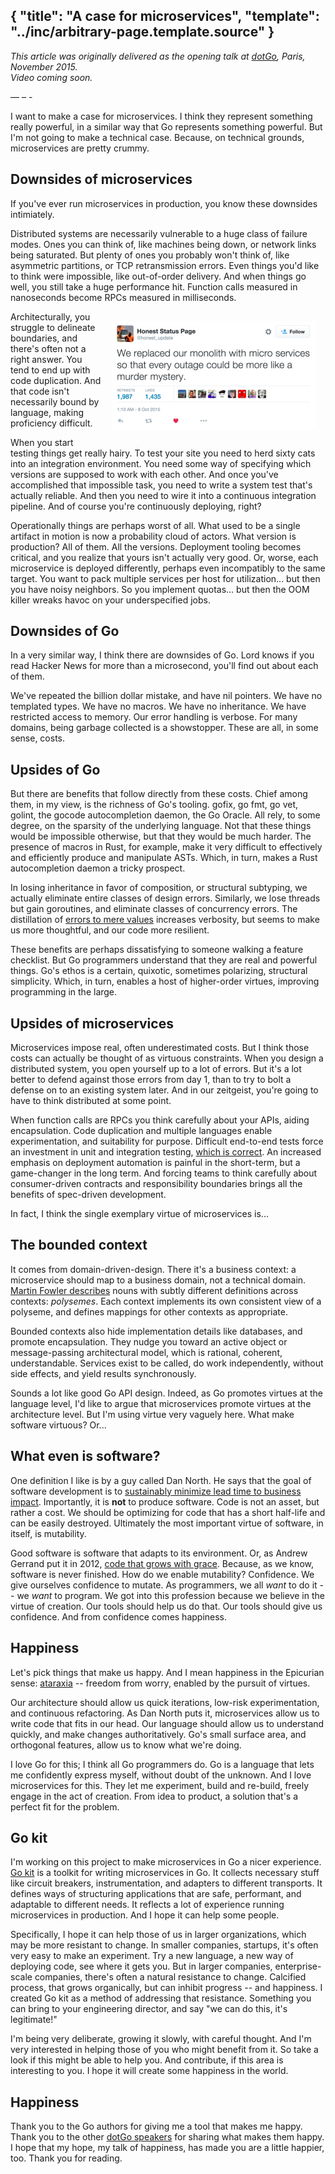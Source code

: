 {
	"title": "A case for microservices",
	"template": "../inc/arbitrary-page.template.source"
}
---

_This article was originally delivered as the opening talk at [dotGo](http://dotgo.eu), Paris, November 2015. <br/> Video coming soon._

&mdash;&nbsp;&ndash;&nbsp;-

I want to make a case for microservices.
I think they represent something really powerful, in a similar way that Go represents something powerful.
But I'm not going to make a technical case.
Because, on technical grounds, microservices are pretty crummy.

## Downsides of microservices

If you've ever run microservices in production, you know these downsides intimiately.

Distributed systems are necessarily vulnerable to a huge class of failure modes.
Ones you can think of, like machines being down, or network links being saturated.
But plenty of ones you probably won't think of, like asymmetric partitions, or TCP retransmission errors.
Even things you'd like to think were impossible, like out-of-order delivery.
And when things go well, you still take a huge performance hit.
Function calls measured in nanoseconds become RPCs measured in milliseconds.

<a href="https://twitter.com/honest_update/status/651897353889259520">
 <img src="murder-mystery.png" width=327 height=174 alt="A microservices murder mystery" style="float: right; margin: 15px;" />
</a>

Architecturally, you struggle to delineate boundaries, and there's often not a right answer.
You tend to end up with code duplication.
And that code isn't necessarily bound by language, making proficiency difficult.

When you start testing things get really hairy.
To test your site you need to herd sixty cats into an integration environment.
You need some way of specifying which versions are supposed to work with each other.
And once you've accomplished that impossible task, you need to write a system test that's actually reliable.
And then you need to wire it into a continuous integration pipeline.
And of course you're continuously deploying, right?

Operationally things are perhaps worst of all.
What used to be a single artifact in motion is now a probability cloud of actors.
What version is production? All of them. All the versions.
Deployment tooling becomes critical, and you realize that yours isn't actually very good.
Or, worse, each microservice is deployed differently, perhaps even incompatibly to the same target.
You want to pack multiple services per host for utilization... but then you have noisy neighbors.
So you implement quotas... but then the OOM killer wreaks havoc on your underspecified jobs.

## Downsides of Go

In a very similar way, I think there are downsides of Go.
Lord knows if you read Hacker News for more than a microsecond, you'll find out about each of them.

We've repeated the billion dollar mistake, and have nil pointers.
We have no templated types.
We have no macros.
We have no inheritance.
We have restricted access to memory.
Our error handling is verbose.
For many domains, being garbage collected is a showstopper.
These are all, in some sense, costs.

## Upsides of Go

But there are benefits that follow directly from these costs.
Chief among them, in my view, is the richness of Go's tooling.
gofix, go fmt, go vet, golint, the gocode autocompletion daemon, the Go Oracle.
All rely, to some degree, on the sparsity of the underlying language.
Not that these things would be impossible otherwise, but that they would be much harder.
The presence of macros in Rust, for example, make it very difficult to effectively and efficiently produce and manipulate ASTs.
Which, in turn, makes a Rust autocompletion daemon a tricky prospect.

In losing inheritance in favor of composition, or structural subtyping, we actually eliminate entire classes of design errors.
Similarly, we lose threads but gain goroutines, and eliminate classes of concurrency errors.
The distillation of [errors to mere values](https://blog.golang.org/errors-are-values) increases verbosity, but seems to make us more thoughtful, and our code more resilient.

These benefits are perhaps dissatisfying to someone walking a feature checklist.
But Go programmers understand that they are real and powerful things.
Go's ethos is a certain, quixotic, sometimes polarizing, structural simplicity.
Which, in turn, enables a host of higher-order virtues, improving programming in the large.

## Upsides of microservices

Microservices impose real, often underestimated costs.
But I think those costs can actually be thought of as virtuous constraints.
When you design a distributed system, you open yourself up to a lot of errors.
But it's a lot better to defend against those errors from day 1, than to try to bolt a defense on to an existing system later.
And in our zeitgeist, you're going to have to think distributed at some point.

When function calls are RPCs you think carefully about your APIs, aiding encapsulation.
Code duplication and multiple languages enable experimentation, and suitability for purpose.
Difficult end-to-end tests force an investment in unit and integration testing, [which is correct](http://googletesting.blogspot.de/2015/04/just-say-no-to-more-end-to-end-tests.html).
An increased emphasis on deployment automation is painful in the short-term, but a game-changer in the long term.
And forcing teams to think carefully about consumer-driven contracts and responsibility boundaries brings all the benefits of spec-driven development.

In fact, I think the single exemplary virtue of microservices is...

## The bounded context

It comes from domain-driven-design.
There it's a business context: a microservice should map to a business domain, not a technical domain.
[Martin Fowler describes](http://martinfowler.com/bliki/BoundedContext.html) nouns with subtly different definitions across contexts: _polysemes_.
Each context implements its own consistent view of a polyseme, and defines mappings for other contexts as appropriate.

Bounded contexts also hide implementation details like databases, and promote encapsulation.
They nudge you toward an active object or message-passing architectural model, which is rational, coherent, understandable.
Services exist to be called, do work independently, without side effects, and yield results synchronously.

Sounds a lot like good Go API design.
Indeed, as Go promotes virtues at the language level, I'd like to argue that microservices promote virtues at the architecture level.
But I'm using virtue very vaguely here.
What make software virtuous?
Or...

## What even is software?

One definition I like is by a guy called Dan North.
He says that the goal of software development is to [sustainably minimize lead time to business impact](http://www.infoq.com/presentations/microservices-replaceability-consistency).
Importantly, it is **not** to produce software.
Code is not an asset, but rather a cost.
We should be optimizing for code that has a short half-life and can be easily destroyed.
Ultimately the most important virtue of software, in itself, is mutability.

Good software is software that adapts to its environment.
Or, as Andrew Gerrand put it in 2012, [code that grows with grace](https://talks.golang.org/2012/chat.slide#1).
Because, as we know, software is never finished.
How do we enable mutability?
Confidence.
We give ourselves confidence to mutate.
As programmers, we all _want_ to do it -- we _want_ to program.
We got into this profession because we believe in the virtue of creation.
Our tools should help us do that.
Our tools should give us confidence.
And from confidence comes happiness.

## Happiness

Let's pick things that make us happy.
And I mean happiness in the Epicurian sense: [ataraxia](https://en.wikipedia.org/wiki/Ataraxia) -- freedom from worry, enabled by the pursuit of virtues.

Our architecture should allow us quick iterations, low-risk experimentation, and continuous refactoring.
As Dan North puts it, microservices allow us to write code that fits in our head.
Our language should allow us to understand quickly, and make changes authoritatively.
Go's small surface area, and orthogonal features, allow us to know what we're doing.

I love Go for this; I think all Go programmers do.
Go is a language that lets me confidently express myself, without doubt of the unknown.
And I love microservices for this.
They let me experiment, build and re-build, freely engage in the act of creation.
From idea to product, a solution that's a perfect fit for the problem.

## Go kit

I'm working on this project to make microservices in Go a nicer experience.
[Go kit](https://gokit.io) is a toolkit for writing microservices in Go.
It collects necessary stuff like circuit breakers, instrumentation, and adapters to different transports.
It defines ways of structuring applications that are safe, performant, and adaptable to different needs.
It reflects a lot of experience running microservices in production.
And I hope it can help some people.

Specifically, I hope it can help those of us in larger organizations, which may be more resistant to change.
In smaller companies, startups, it's often very easy to make an experiment.
Try a new language, a new way of deploying code, see where it gets you.
But in larger companies, enterprise-scale companies, there's often a natural resistance to change.
Calcified process, that grows organically, but can inhibit progress -- and happiness.
I created Go kit as a method of addressing that resistance.
Something you can bring to your engineering director, and say "we can do this, it's legitimate!"

I'm being very deliberate, growing it slowly, with careful thought.
And I'm very interested in helping those of you who might benefit from it.
So take a look if this might be able to help you.
And contribute, if this area is interesting to you.
I hope it will create some happiness in the world.

## Happiness

Thank you to the Go authors for giving me a tool that makes me happy.
Thank you to the other [dotGo speakers](http://dotgo.eu) for sharing what makes them happy.
I hope that my hope, my talk of happiness, has made you are a little happier, too.
Thank you for reading.
